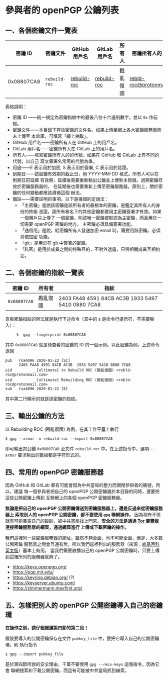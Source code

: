 # 參與者的 openPGP 公鑰列表

## 一、各個密鑰文件一覽表

 密鑰 ID |密鑰文件 | GitHub 用戶名 | GitLab 用戶名 | 所有人 | 密鑰所有人的 email | 用途 | 到期日 | 備註
 --------|---------|---------------|---------------|--------|--------------------|------|---------|--
 0x08807CA8 | `rebuild-roc` | [rebuild-roc](https://github.com/rebuild-roc) | [rebuild-roc](https://gitlab.com/rebuild-roc) | 戡亂復國 | rebld-roc@protonmail.com | ESC | 無限期 | 主密鑰

表格說明：
* 密鑰 ID ——統一規定為密鑰指紋中的最後八位十六進制數字，並以 `0x` 作前綴。
* 密鑰文件——本目錄下存放密鑰的文件名。如果上傳至網上各大密鑰服務器而未上傳至
  本倉庫，可填寫「網上抽取」。
* GitHub 用戶名——密鑰所有人在 GitHub 上的用戶名。
* GitLab 用戶名——密鑰所有人在 GitLab 上的用戶名。
* 所有人——填寫密鑰所有人的的代號。如果在 GitHub 和 GitLab 上有不同的代號，以自己
  寫文章署名常用的代號為準。
* 用途——E 表示用於加密, S 表示用於簽署, C 表示用於認證。
* 到期日——該密鑰有效期的截止日，用 YYYY-MM-DD 格式。所有人可以在到期日前延續
  有效期，延續後需要重新輸出公鑰並上傳到本目錄。過期密鑰存放於密鑰服務器的，
  在延期後也需要重新上傳至密鑰服務器。原則上，關於密鑰的任何變動都應該遵循這個
  辦法。
* 備註——需要註明的事項。以下是幾個約定說法：
  * 「主密鑰」是說該密鑰是該所有者的最根本的密鑰，是鑑定其所有人的身份的終極
    憑證，該所有者名下的其他密鑰都要用主密鑰簽署才有效。如果一個用戶只上傳了
    一個密鑰，則該唯一密鑰被默認為主密鑰，而且用於一切需要 openPGP 密鑰的地方。
    主密鑰必須具備簽署功能。
  * 「通信用」是說，給密鑰所有人發送加密 email 時，需要用該密鑰。必須具備加密
    功能。
  * 「git」是用於在 git 中簽署的密鑰。
  * 「私密」是用於成員之間的特殊目的，不對外透露，只與相關成員互相約定。


## 二、各個密鑰的指紋一覽表

 密鑰 ID | 所有者 | 指紋
---------|--------|------
`0x08807CA8` | 戡亂復國 | 2403 FA48 4591 84CB AC3B  1933 5497 5410 0880 7CA8

查看密鑰指紋的辦法就是執行下述命令（其中的 `$` 是命令行提示符，不需要輸入）：
```
     $  gpg --fingerprint 0x08807CA8
```
其中 `0x08807CA8` 就是待查看的密鑰的 ID 的一個示例。以此密鑰為例，上述命令返回
```
pub   rsa4096 2020-01-22 [SC]
      2403 FA48 4591 84CB AC3B  1933 5497 5410 0880 7CA8
uid           [ultimate] to Rebuild ROC (戡亂復國) <rebld-roc@protonmail.com>
uid           [ultimate] Rebuilding ROC (戡亂復國) <rebld-roc@protonmail.com>
sub   rsa4096 2020-01-22 [E]

```
其中第二行顯示的就是該密鑰的指紋。



## 三、輸出公鑰的方法

以 Rebuilding ROC (戡亂復國) 為例，在其工作平臺上執行
```
$ gpg --armor -o rebuild-roc --export 0x08807CA8
```
即可輸出其公鑰 `0x08807CA8` 至文件 `rebuild-roc` 中。在上述指令中，選項
`--armor` 要求輸出的數據都是字符形式的。


## 四、常用的 openPGP 密鑰服務器

因為 GitHub 和 GitLab 都有可能會因為中共當局的壓力而關閉參與者的賬號，所以，建議
每一個參與者把自己的 openPGP 公開密鑰置於本目錄的同時，還要把這些公開密鑰上傳到
互聯網上的各個 openPGP 密鑰服務器。

**無論是把自己的 openPGP 公開密鑰傳送到密鑰服務器上，還是反過來從密鑰服務器上
索取別人的 openPGP 公開密鑰，都不要使用 `gpg` 聯網操作，**
因為稍有不慎就有可能暴露自己的蹤跡，被中共當局找上門來。**安全的方法是通過
[Tor 瀏覽器](https://www.torproject.org)連接密鑰服務器的網頁，通過網頁進行
上傳或下載密鑰的操作。**

我們這裡列一些密鑰服務器的網址。雖然不夠全面，也不可能全面，但是，大多數公開密鑰
服務器之間會互通有無，所以我們這裡列出的服務器（來源：[維基百科
英文版](https://en.wikipedia.org/wiki/Key_server_(cryptographic))）基本上夠用。
當我們需要散播自己的 openPGP 公開密鑰時，只要上傳到這裡所列的服務器就夠了。
* https://keys.openpgp.org/
* https://pgp.mit.edu/
* https://keyring.debian.org/  (?)
* https://keyserver.ubuntu.com/
* https://zimmermann.mayfirst.org/


## 五、怎樣把別人的 openPGP 公開密鑰導入自己的密鑰環

**在操作之前，請仔細閱讀第四節的第二段！**

假設要導入的公開密鑰保存在文件 `pubkey_file` 中，要把它導入自己的公開密鑰環，則
執行指令
```
$ gpg --import pubkey_file

```

基於第四節所說的安全理由，千萬不要使用 `gpg --recv-keys` 這個指令，因為它會
聯網搜索和下載公開密鑰，而這有可能被中共當局抓到線索。
